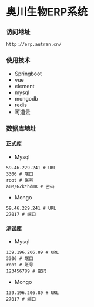 # 奥川生物ERP系统

### 访问地址

```http
http://erp.autran.cn/
```

### 使用技术

- Springboot
- vue
- element
- mysql
- mongodb
- redis
- 可道云

### 数据库地址

#### 正式库

- Mysql

```shell
59.46.229.241 # URL
3306 # 端口
root # 账号
a0M/GZk*hdmK # 密码
```

- Mongo

```shell
59.46.229.241 # URL
27017 # 端口
```

#### 测试库

- Mysql

```shell
139.196.206.89 # URL
3306 # 端口
root # 账号
123456789 # 密码
```

- Mongo

```shell
139.196.206.89 # URL
27017 # 端口
```